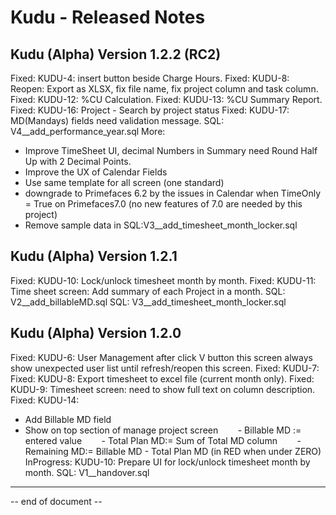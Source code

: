 # Kudu - Released Notes




## Kudu (Alpha) Version 1.2.2 (RC2)

Fixed: KUDU-4: insert button beside Charge Hours.
Fixed: KUDU-8: Reopen: Export as XLSX, fix file name, fix project column and task column.
Fixed: KUDU-12: %CU Calculation.
Fixed: KUDU-13: %CU Summary Report.
Fixed: KUDU-16: Project - Search by project status
Fixed: KUDU-17: MD(Mandays) fields need validation message.
SQL: V4__add_performance_year.sql
More: 
+ Improve TimeSheet UI, decimal Numbers in Summary need Round Half Up with 2 Decimal Points.
+ Improve the UX of Calendar Fields
+ Use same template for all screen (one standard)
+ downgrade to Primefaces 6.2 by the issues in Calendar when TimeOnly = True on Primefaces7.0 (no new features of 7.0 are needed by this project)
+ Remove sample data in SQL:V3__add_timesheet_month_locker.sql



## Kudu (Alpha) Version 1.2.1

Fixed: KUDU-10: Lock/unlock timesheet month by month.
Fixed: KUDU-11: Time sheet screen: Add summary of each Project in a month.
SQL: V2__add_billableMD.sql
SQL: V3__add_timesheet_month_locker.sql



## Kudu (Alpha) Version 1.2.0

Fixed: KUDU-6: User Management after click V button this screen always show unexpected user list until refresh/reopen this screen.
Fixed: KUDU-7: 
Fixed: KUDU-8: Export timesheet to excel file (current month only).
Fixed: KUDU-9: Timesheet screen: need to show full text on column description.
Fixed: KUDU-14:
+ Add Billable MD field
+ Show on top section of manage project screen
       - Billable MD := entered value
       - Total Plan MD:= Sum of Total MD column
       - Remaining MD:= Billable MD - Total Plan MD (in RED when under ZERO)
InProgress: KUDU-10: Prepare UI for lock/unlock timesheet month by month.
SQL: V1__handover.sql



----
-- end of document --